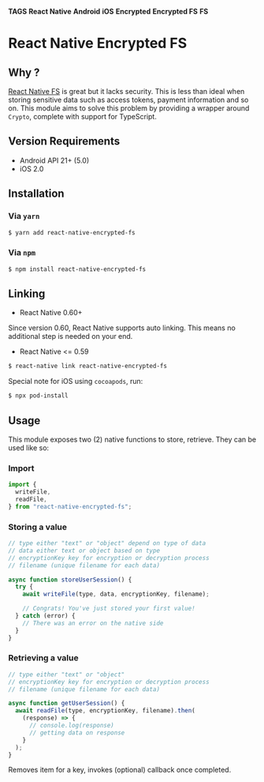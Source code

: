 **TAGS**
**React Native**
**Android**
**iOS**
**Encrypted**
**Encrypted FS**
**FS**

# React Native Encrypted FS


## Why ?

[React Native FS](https://github.com/itinance/react-native-fs) is great but it lacks security. This is less than ideal when storing sensitive data such as access tokens, payment information and so on. This module aims to solve this problem by providing a wrapper around `Crypto`, complete with support for TypeScript.

## Version Requirements

- Android API 21+ (5.0)
- iOS 2.0

## Installation

### Via `yarn`

```bash
$ yarn add react-native-encrypted-fs
```

### Via `npm`

```bash
$ npm install react-native-encrypted-fs
```

## Linking

- React Native 0.60+

Since version 0.60, React Native supports auto linking. This means no additional step is needed on your end.

- React Native <= 0.59

```bash
$ react-native link react-native-encrypted-fs
```

Special note for iOS using `cocoapods`, run:

```bash
$ npx pod-install
```

## Usage

This module exposes two (2) native functions to store, retrieve. They can be used like so:

### Import

```js
import {
  writeFile,
  readFile,
} from "react-native-encrypted-fs";
```

### Storing a value

```js
// type either "text" or "object" depend on type of data
// data either text or object based on type
// encryptionKey key for encryption or decryption process
// filename (unique filename for each data)

async function storeUserSession() {
  try {
    await writeFile(type, data, encryptionKey, filename);

    // Congrats! You've just stored your first value!
  } catch (error) {
    // There was an error on the native side
  }
}
```

### Retrieving a value

```js
// type either "text" or "object"
// encryptionKey key for encryption or decryption process
// filename (unique filename for each data)

async function getUserSession() {
  await readFile(type, encryptionKey, filename).then(
    (response) => {
      // console.log(response)
      // getting data on response
    }
  );
}
```

Removes item for a key, invokes (optional) callback once completed.
